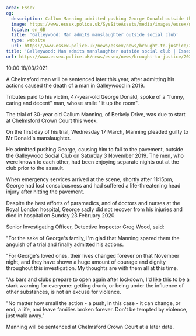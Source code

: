 ```yaml
area: Essex
og:
  description: Callum Manning admitted pushing George Donald outside the Galleywood Social Club in November 2019.
  image: https://www.essex.police.uk/SysSiteAssets/media/images/essex/news/library-images/600/court-600.jpg?crop=(0,46,600,362)&amp;w=600&amp;h=300&amp;scale=both
  locale: en_GB
  title: 'Galleywood: Man admits manslaughter outside social club'
  type: website
  url: https://www.essex.police.uk/news/essex/news/brought-to-justice/2021/march/man-admits-manslaughter-outside-social-club/
title: 'Galleywood: Man admits manslaughter outside social club | Essex Police'
url: https://www.essex.police.uk/news/essex/news/brought-to-justice/2021/march/man-admits-manslaughter-outside-social-club/
```

10:00 18/03/2021

A Chelmsford man will be sentenced later this year, after admitting his actions caused the death of a man in Galleywood in 2019.

Tributes paid to his victim, 47-year-old George Donald, spoke of a "funny, caring and decent" man, whose smile "lit up the room".

The trial of 30-year old Callum Manning, of Berkely Drive, was due to start at Chelmsford Crown Court this week.

On the first day of his trial, Wednesday 17 March, Manning pleaded guilty to Mr Donald's manslaughter.

He admitted pushing George, causing him to fall to the pavement, outside the Galleywood Social Club on Saturday 3 November 2019. The men, who were known to each other, had been enjoying separate nights out at the club prior to the assault.

When emergency services arrived at the scene, shortly after 11:15pm, George had lost consciousness and had suffered a life-threatening head injury after hitting the pavement.

Despite the best efforts of paramedics, and of doctors and nurses at the Royal London hospital, George sadly did not recover from his injuries and died in hospital on Sunday 23 February 2020.

Senior Investigating Officer, Detective Inspector Greg Wood, said:

"For the sake of George's family, I'm glad that Manning spared them the anguish of a trial and finally admitted his actions.

"For George's loved ones, their lives changed forever on that November night, and they have shown a huge amount of courage and dignity throughout this investigation. My thoughts are with them all at this time.

"As bars and clubs prepare to open again after lockdown, I'd like this to be a stark warning for everyone: getting drunk, or being under the influence of other substances, is not an excuse for violence.

"No matter how small the action - a push, in this case - it can change, or end, a life, and leave families broken forever. Don't be tempted by violence, just walk away."

Manning will be sentenced at Chelmsford Crown Court at a later date.
